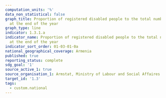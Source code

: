 ```yaml
---
computation_units: '%'
data_non_statistical: false
graph_title: Proportion of registered disabled people to the total number of population
  at the end of the year
graph_type: line
indicator: 1.3.1.a
indicator_name: Proportion of registered disabled people to the total number of population
  at the end of the year
indicator_sort_order: 01-03-01-0a
national_geographical_coverage: Armenia
published: true
reporting_status: complete
sdg_goal: '1'
source_active_1: true
source_organisation_1: Armstat, Ministry of Labour and Social Affaires of RA
target_id: '1.3'
tags:
  - custom.national
---
```

